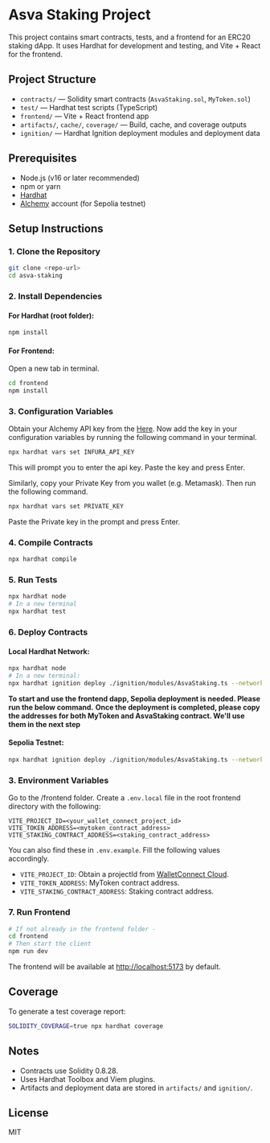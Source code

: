 # Asva Staking Project

This project contains smart contracts, tests, and a frontend for an ERC20 staking dApp. It uses Hardhat for development and testing, and Vite + React for the frontend.

## Project Structure

- `contracts/` — Solidity smart contracts (`AsvaStaking.sol`, `MyToken.sol`)
- `test/` — Hardhat test scripts (TypeScript)
- `frontend/` — Vite + React frontend app
- `artifacts/`, `cache/`, `coverage/` — Build, cache, and coverage outputs
- `ignition/` — Hardhat Ignition deployment modules and deployment data

## Prerequisites

- Node.js (v16 or later recommended)
- npm or yarn
- [Hardhat](https://hardhat.org/)
- [Alchemy](https://dashboard.alchemy.com/) account (for Sepolia testnet)

## Setup Instructions

### 1. Clone the Repository

```bash
git clone <repo-url>
cd asva-staking
```

### 2. Install Dependencies

#### For Hardhat (root folder):
```bash
npm install
```

#### For Frontend:
Open a new tab in terminal.

```bash
cd frontend 
npm install
```

### 3. Configuration Variables
Obtain your Alchemy API key from the [Here](https://dashboard.alchemy.com/).
Now add the key in your configuration variables by running the following command in your terminal.

```bash
npx hardhat vars set INFURA_API_KEY
```
This will prompt you to enter the api key. Paste the key and press Enter.

Similarly, copy your Private Key from you wallet (e.g. Metamask). Then run the following command.

```bash
npx hardhat vars set PRIVATE_KEY
```
Paste the Private key in the prompt and press Enter.


### 4. Compile Contracts

```bash
npx hardhat compile
```

### 5. Run Tests

```bash
npx hardhat node
# In a new terminal
npx hardhat test
```

### 6. Deploy Contracts

#### Local Hardhat Network:
```bash
npx hardhat node
# In a new terminal:
npx hardhat ignition deploy ./ignition/modules/AsvaStaking.ts --network hardhat
```

**To start and use the frontend dapp, Sepolia deployment is needed. Please run the below command.**
**Once the deployment is completed, please copy the addresses for both MyToken and AsvaStaking contract. We'll use them in the next step**

#### Sepolia Testnet:
```bash
npx hardhat ignition deploy ./ignition/modules/AsvaStaking.ts --network sepolia
```

### 3. Environment Variables

Go to the /frontend folder. Create a `.env.local` file in the root frontend directory with the following:

```
VITE_PROJECT_ID=<your_wallet_connect_project_id>
VITE_TOKEN_ADDRESS=<mytoken_contract_address>
VITE_STAKING_CONTRACT_ADDRESS=<staking_contract_address>
```
You can also find these in `.env.example`. Fill the following values accordingly.

- `VITE_PROJECT_ID`: Obtain a projectId from [WalletConnect Cloud](https://dashboard.reown.com/).
- `VITE_TOKEN_ADDRESS`: MyToken contract address.
- `VITE_STAKING_CONTRACT_ADDRESS`: Staking contract address.

### 7. Run Frontend

```bash
# If not already in the frontend folder -
cd frontend
# Then start the client
npm run dev
```

The frontend will be available at [http://localhost:5173](http://localhost:5173) by default.

## Coverage

To generate a test coverage report:
```bash
SOLIDITY_COVERAGE=true npx hardhat coverage
```

## Notes
- Contracts use Solidity 0.8.28.
- Uses Hardhat Toolbox and Viem plugins.
- Artifacts and deployment data are stored in `artifacts/` and `ignition/`.

## License

MIT